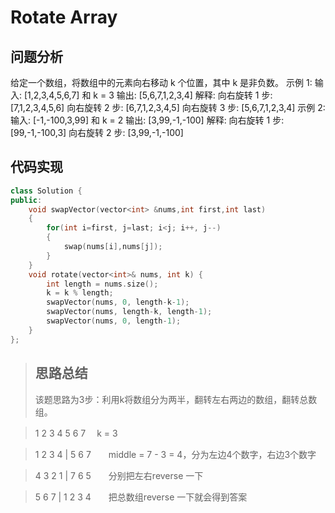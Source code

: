 # Rotate Array
## 问题分析
给定一个数组，将数组中的元素向右移动 k 个位置，其中 k 是非负数。
示例 1:
输入: [1,2,3,4,5,6,7] 和 k = 3
输出: [5,6,7,1,2,3,4]
解释:
向右旋转 1 步: [7,1,2,3,4,5,6]
向右旋转 2 步: [6,7,1,2,3,4,5]
向右旋转 3 步: [5,6,7,1,2,3,4]
示例 2:
输入: [-1,-100,3,99] 和 k = 2
输出: [3,99,-1,-100]
解释: 
向右旋转 1 步: [99,-1,-100,3]
向右旋转 2 步: [3,99,-1,-100]
## 代码实现
```cpp
class Solution {
public:
    void swapVector(vector<int> &nums,int first,int last)
    {
        for(int i=first, j=last; i<j; i++, j--)
        {
            swap(nums[i],nums[j]);
        }
    }
    void rotate(vector<int>& nums, int k) {
        int length = nums.size();
        k = k % length;
        swapVector(nums, 0, length-k-1);
        swapVector(nums, length-k, length-1);
        swapVector(nums, 0, length-1);
    }
};
```
>## 思路总结
>该题思路为3步：利用k将数组分为两半，翻转左右两边的数组，翻转总数组。

>1 2 3 4 5 6 7　 k = 3

>1 2 3 4 | 5 6 7　　middle = 7 - 3 = 4，分为左边4个数字，右边3个数字

>4 3 2 1 | 7 6 5　　分别把左右reverse 一下

>5 6 7 | 1 2 3 4　　把总数组reverse 一下就会得到答案
